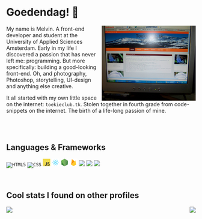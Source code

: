   # Goedendag! 👋

<img src="https://github.com/MelvinIdema/MelvinIdema/blob/main/100_5822.JPG?raw=true" align="right"
alt="Official unofficial logo by kytrinyx" width="250" height="200">

My name is Melvin. A front-end developer and student at the University of Applied Sciences Amsterdam. Early in my life I discovered a passion that has never left me: programming. But more specifically: building a good-looking front-end. Oh, and photography, Photoshop, storytelling, UI-design and anything else creative. 

It all started with my own little space on the internet: `toekieclub.tk`. Stolen together in fourth grade from code-snippets on the internet. The birth of a life-long passion of mine. 

<br><br>
  
## Languages & Frameworks
<code><img title="HTML5" height="20" src="https://github.com/zumrudu-anka/zumrudu-anka/raw/master/images/html5.svg"></code>
<code><img title="CSS" height="20" src="https://github.com/zumrudu-anka/zumrudu-anka/raw/master/images/css.svg"></code>
<code><img height="20" src="https://raw.githubusercontent.com/github/explore/80688e429a7d4ef2fca1e82350fe8e3517d3494d/topics/javascript/javascript.png"></code>
<code><img height="20" src="https://raw.githubusercontent.com/github/explore/80688e429a7d4ef2fca1e82350fe8e3517d3494d/topics/react/react.png"></code>
<code><img height="20" src="https://raw.githubusercontent.com/github/explore/80688e429a7d4ef2fca1e82350fe8e3517d3494d/topics/nodejs/nodejs.png"></code>
<code><img height="20" src="https://raw.githubusercontent.com/github/explore/80688e429a7d4ef2fca1e82350fe8e3517d3494d/topics/firebase/firebase.png"></code>
<code><img height="20" src="https://raw.githubusercontent.com/abranhe/programming-languages-logos/30a0ecf99188be99a3c75a00efb5be61eca9c382/src/php/php.svg"></code>
<code><img height="20" src="https://e-tailors.nl/wp-content/uploads/2019/07/laravel_logo.png"></code>
<code><img height="20" src="https://encrypted-tbn0.gstatic.com/images?q=tbn:ANd9GcSxjTLvDlvjtOR1CsSTWwsWtqzNEK71beK1Mw&usqp=CAU"></code>

<br>

## Cool stats I found on other profiles

<img height="150" align="left" src="https://github-readme-stats.vercel.app/api?username=MelvinIdema&hide=contribs">
<img height="150" align="right" src="https://github-readme-stats.vercel.app/api/top-langs/?username=MelvinIdema&layout=compact">

<br>

<!--
**MelvinIdema/MelvinIdema** is a ✨ _special_ ✨ repository because its `README.md` (this file) appears on your GitHub profile.

Here are some ideas to get you started:

- 🔭 I’m currently working on ...
- 🌱 I’m currently learning ...
- 👯 I’m looking to collaborate on ...
- 🤔 I’m looking for help with ...
- 💬 Ask me about ...
- 📫 How to reach me: ...
- 😄 Pronouns: ...
- ⚡ Fun fact: ...
-->

